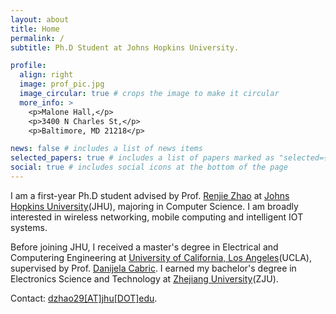 ```yaml
---
layout: about
title: Home
permalink: /
subtitle: Ph.D Student at Johns Hopkins University.

profile:
  align: right
  image: prof_pic.jpg
  image_circular: true # crops the image to make it circular
  more_info: >
    <p>Malone Hall,</p>
    <p>3400 N Charles St,</p>
    <p>Baltimore, MD 21218</p>

news: false # includes a list of news items
selected_papers: true # includes a list of papers marked as "selected={true}"
social: true # includes social icons at the bottom of the page
---
```


I am a first-year Ph.D student advised by Prof. [Renjie Zhao](https://renjiezhao.github.io) at [Johns Hopkins University](https://www.jhu.edu)(JHU), majoring in Computer Science. I am broadly interested in wireless networking, mobile computing and intelligent IOT systems.

Before joining JHU, I received a master's degree in Electrical and Computering Engineering at [University of California, Los Angeles](https://www.ucla.edu)(UCLA), supervised by Prof. [Danijela Cabric](https://cores.ee.ucla.edu/people/danijela-cabric/). I earned my bachelor's degree in Electronics Science and Technology at [Zhejiang University](https://www.zju.edu.cn)(ZJU).

Contact: [dzhao29[AT]jhu[DOT]edu](mailto:dzhao29@jhu.edu).
